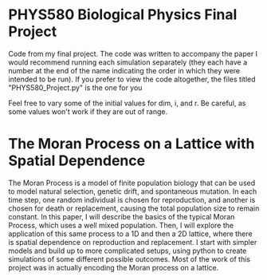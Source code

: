 # PHYS580 Biological Physics Final Project
Code from my final project. The code was written to accompany the paper
I would recommend running each simulation separately (they each have a number at the end of the name indicating the order in which they were intended to be run).
If you prefer to view the code altogether, the files titled "PHYS580_Project.py" is the one for you

Feel free to vary some of the initial values for dim, i, and r. Be careful, as some values won't work if they
are out of range.

# The Moran Process on a Lattice with Spatial Dependence
The Moran Process is a model of finite population biology that can be used to
model natural selection, genetic drift, and spontaneous mutation. In each time
step, one random individual is chosen for reproduction, and another is chosen
for death or replacement, causing the total population size to remain constant.
In this paper, I will describe the basics of the typical Moran Process, which
uses a well mixed population. Then, I will explore the application of this same
process to a 1D and then a 2D lattice, where there is spatial dependence on
reproduction and replacement. I start with simpler models and build up to
more complicated setups, using python to create simulations of some different
possible outcomes. Most of the work of this project was in actually encoding
the Moran process on a lattice.
